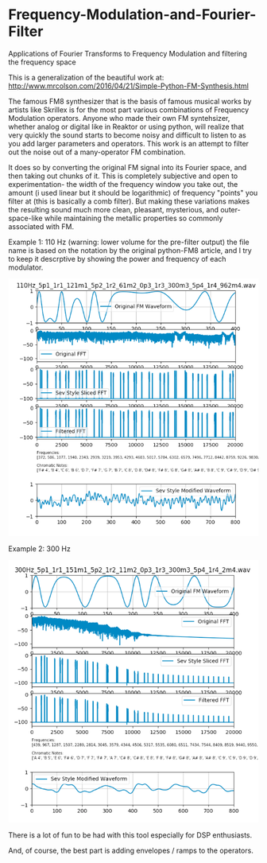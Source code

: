 # Frequency-Modulation-and-Fourier-Filter
Applications of Fourier Transforms to Frequency Modulation and filtering the frequency space 

This is a generalization of the beautiful work at:
http://www.mrcolson.com/2016/04/21/Simple-Python-FM-Synthesis.html

The famous FM8 synthesizer that is the basis of famous musical works by artists like Skrillex is for the most part various combinations of Frequency Modulation operators. Anyone who made their own FM syntehsizer, whether analog or digital like in Reaktor or using python, will realize that very quickly the sound starts to become noisy and difficult to listen to as you add larger parameters and operators. This work is an attempt to filter out the noise out of a many-operator FM combination. 

It does so by converting the original FM signal into its Fourier space, and then taking out chunks of it. This is completely subjective and open to experimentation- the width of the frequency window you take out, the amount (i used linear but it should be logarithmic) of frequency "points" you filter at (this is basically a comb filter). But making these variations makes the resulting sound much more clean, pleasant, mysterious, and outer-space-like while maintaining the metallic properties so commonly associated with FM. 

Example 1: 110 Hz (warning: lower volume for the pre-filter output) the file name is based on the notation by the original python-FM8 article, and I try to keep it descrptive by showing the power and frequency of each modulator. 

![alt tag](https://github.com/ConsciousMachines/Frequency-Modulation-and-Fourier-Filter/blob/master/ex1.png)

Example 2: 300 Hz

![alt tag](https://github.com/ConsciousMachines/Frequency-Modulation-and-Fourier-Filter/blob/master/ex2.png)

There is a lot of fun to be had with this tool especially for DSP enthusiasts. 

And, of course, the best part is adding envelopes / ramps to the operators. 
